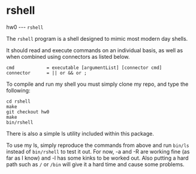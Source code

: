 # rshell
hw0 --- `rshell`

The `rshell` program is a shell designed to mimic most modern day shells.

It should read and execute commands on an individual basis, as well as when combined using connectors as listed below.

```
cmd            = executable [argumentList] [connector cmd]
connector      = || or && or ;
```

To compile and run my shell you must simply clone my repo, and type the following:

```
cd rshell
make
git checkout hw0
make
bin/rshell
``` 
There is also a simple ls utility included within this package.

To use my ls, simply reproduce the commands from above and run `bin/ls` instead of `bin/rshell` to test it out.
For now, -a and -R are working fine (as far as I know) and -l has some kinks to be worked out. Also putting a hard path such as `/` or `/bin` will give it a hard time and cause some problems.

